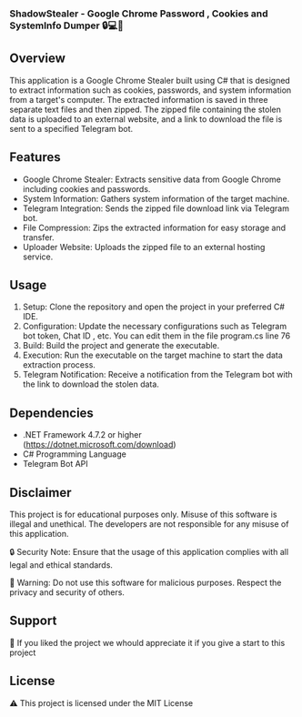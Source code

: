 ### ShadowStealer - Google Chrome Password , Cookies and SystemInfo Dumper 🔒💻🤖

## Overview
This application is a Google Chrome Stealer built using C# that is designed to extract information such as cookies, passwords, and system information from a target's computer. The extracted information is saved in three separate text files and then zipped. The zipped file containing the stolen data is uploaded to an external website, and a link to download the file is sent to a specified Telegram bot.

## Features
- Google Chrome Stealer: Extracts sensitive data from Google Chrome including cookies and passwords.
- System Information: Gathers system information of the target machine.
- Telegram Integration: Sends the zipped file download link via Telegram bot.
- File Compression: Zips the extracted information for easy storage and transfer.
- Uploader Website: Uploads the zipped file to an external hosting service.

## Usage
1. Setup: Clone the repository and open the project in your preferred C# IDE.
2. Configuration: Update the necessary configurations such as Telegram bot token, Chat ID , etc. You can edit them in the file program.cs line 76 
3. Build: Build the project and generate the executable.
4. Execution: Run the executable on the target machine to start the data extraction process.
5. Telegram Notification: Receive a notification from the Telegram bot with the link to download the stolen data.

## Dependencies
- .NET Framework 4.7.2 or higher (https://dotnet.microsoft.com/download)
- C# Programming Language
- Telegram Bot API

## Disclaimer
This project is for educational purposes only. Misuse of this software is illegal and unethical. The developers are not responsible for any misuse of this application.

🔒 Security Note: Ensure that the usage of this application complies with all legal and ethical standards.

🚨 Warning: Do not use this software for malicious purposes. Respect the privacy and security of others.

## Support
🌟 If you liked the project we whould appreciate it if you give a start to this project

## License
⚠️ This project is licensed under the MIT License

